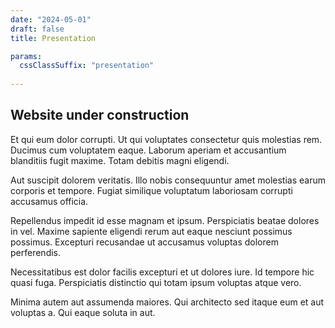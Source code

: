 ```yaml
---
date: "2024-05-01"
draft: false
title: Presentation

params:
  cssClassSuffix: "presentation"
  
---
```


## Website under construction

Et qui eum dolor corrupti. Ut qui voluptates consectetur quis molestias rem. Ducimus cum voluptatem eaque. Laborum aperiam et accusantium blanditiis fugit maxime. Totam debitis magni eligendi.

Aut suscipit dolorem veritatis. Illo nobis consequuntur amet molestias earum corporis et tempore. Fugiat similique voluptatum laboriosam corrupti accusamus officia.

Repellendus impedit id esse magnam et ipsum. Perspiciatis beatae dolores in vel. Maxime sapiente eligendi rerum aut eaque nesciunt possimus possimus. Excepturi recusandae ut accusamus voluptas dolorem perferendis.

Necessitatibus est dolor facilis excepturi et ut dolores iure. Id tempore hic quasi fuga. Perspiciatis distinctio qui totam ipsum voluptas atque vero.

Minima autem aut assumenda maiores. Qui architecto sed itaque eum et aut voluptas a. Qui eaque soluta in aut.

